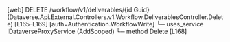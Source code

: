 [web] DELETE /workflow/v1/deliverables/{id:Guid}  (Dataverse.Api.External.Controllers.v1.Workflow.DeliverablesController.Delete)  [L165–L169] [auth=Authentication.WorkflowWrite]
  └─ uses_service IDataverseProxyService (AddScoped)
    └─ method Delete [L168]

